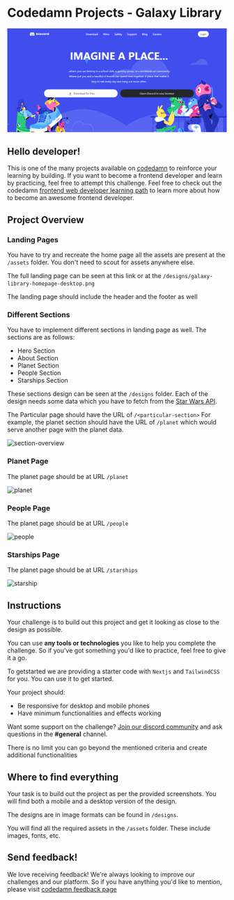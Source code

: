 # Codedamn Projects - Galaxy Library
![main image](https://raw.githubusercontent.com/codedamn-projects/discord-ui-clone/master/designs/cover-image.png)

## Hello developer!

This is one of the many projects available on [codedamn](https://codedamn.com/projects) to reinforce your learning by building. If you want to become a frontend developer and learn by practicing, feel free to attempt this challenge. Feel free to check out the codedamn [frontend web developer learning path](https://codedamn.com/learning-paths) to learn more about how to become an awesome frontend developer.

## Project Overview

### Landing Pages

You have to try and recreate the home page all the assets are present at the `/assets` folder. You don't need to scout for assets anywhere else. 

The full landing page can be seen at this link or at the `/designs/galaxy-library-homepage-desktop.png`

The landing page should include the header and the footer as well
### Different Sections 

You have to implement different sections in landing page as well. The sections are as follows:

- Hero Section
- About Section
- Planet Section
- People Section
- Starships Section

These sections design can be seen at the `/designs` folder. Each of the design needs some data which you have to fetch from the [Star Wars API](https://swapi.dev/).


The Particular  page should have the URL of `/<particular-section>`
For example, the planet section should have the URL of `/planet` which would serve another page with the planet data.

![section-overview]()


### Planet Page

The planet page should be at URL `/planet`

![planet]()

### People Page

The planet page should be at URL `/people`

![people]()

### Starships Page

The planet page should be at URL `/starships`

![starship]()


## Instructions

Your challenge is to build out this project and get it looking as close to the design as possible.

You can use **any tools or technologies** you like to help you complete the challenge. So if you've got something you'd like to practice, feel free to give it a go.

To getstarted we are providing a starter code with `Nextjs` and `TailwindCSS` for you. You can use it to get started.

Your project should:

-   Be responsive for desktop and mobile phones
-   Have minimum functionalities and effects working

Want some support on the challenge? [Join our discord community](https://cdm.sh/discord) and ask questions in the **#general** channel.

There is no limit you can go beyond the mentioned criteria and create additional functionalities

## Where to find everything

Your task is to build out the project as per the provided screenshots. You will find both a mobile and a desktop version of the design.

The designs are in image formats can be found in `/designs`.

You will find all the required assets in the `/assets` folder. These include images, fonts, etc.


## Send feedback!

We love receiving feedback! We're always looking to improve our challenges and our platform. So if you have anything you'd like to mention, please visit [codedamn feedback page](https://codedamn.com/contact)